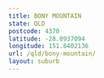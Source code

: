 ```yaml
---
title: BONY MOUNTAIN
state: QLD
postcode: 4370
latitude: -28.0937094
longitude: 151.8402136
url: /qld/bony-mountain/
layout: suburb
---
```

